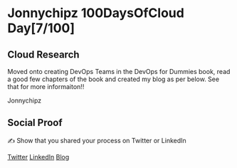 <!-- This is a template you can use for quick progress days. It removes a lot of the steps we encourage you to share in the longer template 000-DAY-ARTICLE-LONG-TEMPLATE.MD-->

# Jonnychipz 100DaysOfCloud Day[7/100]

## Cloud Research

Moved onto creating DevOps Teams in the DevOps for Dummies book, read a good few chapters of the book and created my blog as per below. See that for more informaiton!!

Jonnychipz

## Social Proof

✍️ Show that you shared your process on Twitter or LinkedIn

[Twitter](https://twitter.com/jonnychipz/status/1300543388853432320)
[LinkedIn](https://www.linkedin.com/posts/japlunn_day7100-100daysofcloud-jonnychipz-activity-6706309077485568000-jGfP)
[Blog](https://jonnychipz.com/2020/08/31/day7-100-100daysofcloud-jonnychipz-devops-connecting-the-circle/)
